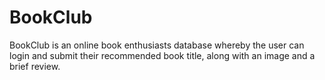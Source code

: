 # BookClub
BookClub is an online book enthusiasts database whereby the user can login and submit their recommended book title, along with an image and a brief review.

